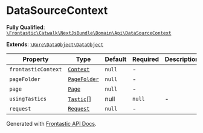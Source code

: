 #  DataSourceContext

**Fully Qualified**: [`\Frontastic\Catwalk\NextJsBundle\Domain\Api\DataSourceContext`](../../../../../src/php/NextJsBundle/Domain/Api/DataSourceContext.php)

**Extends**: [`\Kore\DataObject\DataObject`](https://github.com/kore/DataObject)

Property|Type|Default|Required|Description
--------|----|-------|--------|-----------
`frontasticContext` | [`Context`](Context.md) | `null` | - | 
`pageFolder` | [`PageFolder`](PageFolder.md) | `null` | - | 
`page` | [`Page`](Page.md) | `null` | - | 
`usingTastics` | [`Tastic`](../../../FrontendBundle/Domain/Tastic.md)[]|null | `null` | - | 
`request` | [`Request`](Request.md) | `null` | - | 

Generated with [Frontastic API Docs](https://github.com/FrontasticGmbH/apidocs).
